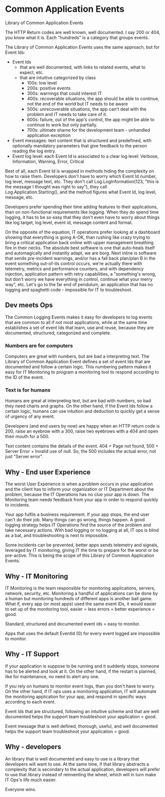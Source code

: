 # Common Application Events

Library of Common Application Events

The HTTP Return codes are well known, well documented.  I say 200 or 404, you know what it is.  Each "hundreds" is a category that groups events.

The Library of Common Application Events uses the same approach, but for Event Ids:

- Event Ids
  - that are well documented, with links to related events, what to expect, etc.
  - that are intuitive categorized by class
    - 100s: low level
    - 200s: positive events
    - 300s: warnings that could interest IT
    - 400s: recoverable situations, the app should be able to continue, not the end of the world but IT needs to be aware
    - 500s: unrecoverable situations, the app can't deal with the problem and IT needs to take care of it.
    - 600s: failure, out of the app's control, the app might be able to continue to work but only partially.
    - 700s: ultimate shame for the development team - unhandled application exception
- Event messages: text content that is structured and predefined, with optionally mandatory parameters that give feedback to the person reading the log entry.
- Event log level: each Event Id is associated to a clear log level: Verbose, Information, Warning, Error, Critical

Best of all, each Event Id is wrapped in methods hiding the complexity on how to raise them.  Developers don't have to worry which Event Id number, log level, message text, etc.  They don't call Log.LogInformation(123, "this is the message I thought was right to say"), they call Log.Application.Starting(), and the method figures what Event Id, log level, message, etc.

Developers prefer spending their time adding features to their applications, than on non-functional requirements like logging.  When they do spend time logging, it has to be so easy that they don't even have to worry about things like log target, log level, event id, message content and format.

On the opposite of the equation, IT operations prefer looking at a dashboard showing that everything is going A-OK, than rushing like crazy trying to bring a critical application back online with upper management breathing fire in their necks.  The absolute best software is one that auto-heals itself and automagically and instantly adapt, we are borg.  Next inline is software that sends pre-incident warnings, and/or has a fall back plan/plan B in the event something out-of-its control occurs, we're actually there with telemetry, metrics and performance counters, and with dependency injection, application pattern with retry capabilities, a "something's wrong, but don't worry we have everything in control, continue what your merry way", etc.  Let's go to the far end of pendulum, an application that has no logging and spaghetti code - impossible for IT to troubleshoot.

## Dev meets Ops

The Common Logging Events makes it easy for developers to log events that are common to all if not most applications, while at the same time establishes a set of event Ids that learn, use and reuse, because they are documented, structured, categorized and complete.

### Numbers are for computers

Computers are great with numbers, but are bad a interpreting text.  The Library of Common Application Event defines a set of event Ids that are documented and follow a certain logic.  This numbering pattern makes it easy for IT Monitoring to program a monitoring tool to respond according to the ID of the event.

### Text is for humans

Humans are great at interpreting text, but are bad with numbers, so bad they need charts and graphs.  On the other hand, if the Event Ids follow a certain logic, humans can use intuition and deduction to quickly get a sense of urgency of any event.  

Developers (and end users by now) are happy when an HTTP return code is 200, raise an eyebrow with a 300, raise two eyebrows with a 404 and open their mouth for a 500.

Text content contains the details of the event.  404 + Page not found, 500 + Server Error + Invalid use of null.  So, the 500 includes the actual error, not just "Server error".

## Why - End user Experience

The worst User Experience is when a problem occurs in your application and the client has to inform your organization or IT Department about the problem, because the IT Operations has no clue your app is down.  The Monitoring team needs feedback from your app in order to respond quickly to incidents.

Your app fulfils a business requirement.  If your app stops, the end user can't do their job.  Many things can go wrong, things happen.  A good logging strategy helps IT Operations find the source of the problem and take necessary actions.  With bad logging or no logging at all, IT ops is blind as a bat, and troubleshooting is next to impossible.

Some incidents can be prevented, better apps sends telemetry and signals, leveraged by IT monitoring, giving IT the time to prepare for the worst or be pre-active.  This is being the scope of this Library of Common Application Events.

## Why - IT Monitoring

IT Monitoring is the team responsible for monitoring applications, servers, network, security, etc.  Monitoring a handful of applications can be done by a human but monitoring hundreds of different apps is another ball game.  What if, every app (or most apps) used the same event IDs, it would easier to set up of the monitoring tool, easier = less errors = better experience = good.

Standard, structured and documented event ids = easy to monitor.

Apps that uses the default EventId (0) for every event logged are impossible to monitor.

## Why - IT Support

If your application is suppose to be running and it suddenly stops, someone has to be alerted and look at it.  On the other hand, if the restart is planned, like for maintenance, no need to alert any one.

If you rely on humans to monitor event logs, than you don't have to worry.  On the other hand, if IT ops uses a monitoring application, IT will automate the monitoring application for your app, and respond in specific ways according to each event.  

Event Ids that are structured, following an intuitive scheme and that are well documented helps the support team troubleshoot your application = good.

Event message that is well defined, thorough, useful, and well documented helps the support team troubleshoot your application = good.

## Why - developers

An library that is well documented and easy to use is a library that developers will want to use.  At the same time, if that library abstracts a complexity that is secondary to the actual application, developers will prefer to use that library instead of reinventing the wheel, which will in turn make IT Ops's life much easier.

Everyone wins.

